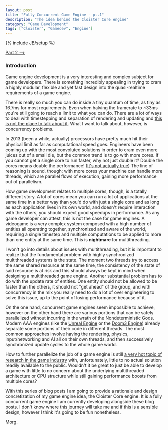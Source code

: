 ```yaml
---
layout: post
title: "Fully Concurrent Game Engine - pt.1"
description: "The idea behind the Cloister Core engine"
category: "Game Development"
tags: ["Cloister", "Gamedev", "Engine"]
---
```

{% include JB/setup %}

[Part 2 -->](http://morgawr.github.io/game%20development/2013/10/17/fully-concurrent-game-engine---pt2/)

### Introduction

Game engine development is a very interesting and complex subject for game developers. There is something incredibly appealing in trying to cram a highly modular, flexible and yet fast design into the quasi-realtime requirements of a game engine. 

There is really so much you can do inside a tiny quantum of time, as tiny as 16.7ms for most requirements. Even when halving the framerate to ~33ms you're still going to reach a limit to what you can do. There are a lot of ways to deal with timestepping and separation of rendering and updating and [this is not the place to talk about it](http://gamesfromwithin.com/casey-and-the-clearly-deterministic-contraptions). What I want to talk about, however, is concurrency problems.

In 2013 (been a while, actually) processors have pretty much hit their physical limit as far as computational speed goes. Engineers have been coming up with the most convoluted solutions in order to cram even more juices out of a small die, but the common trend is to go with more cores. If you cannot get a single core to run faster, why not just double it? Double the cores means double the performance! ([It's not actually true](https://en.wikipedia.org/wiki/Amdahl%27s_law)) The line of reasoning is sound, though: with more cores your machine can handle more threads, which are parallel flows of execution, gaining more performance out of parallelism.

How game development relates to multiple cores, though, is a totally different story. A lot of cores mean you can run a lot of applications at the same time in a better way than you'd do with just a single core and as long as each application lives in its own world, and doesn't require interaction with the others, you should expect good speedups in performance. As any game developer can attest, this is not the case for game engines. A videogame is a very complex system composed with a high number of entities all operating together, synchronized and aware of the world, requiring a single timestep and multiple computations to be applied to more than one entity at the same time. This is **nightmare** for multithreading. 

I won't go into details about issues with multithreading, but it is important to realize that the fundamental problem with highly synchronized multithreaded systems is the state. The moment two threads try to access the same shared resource at the same time, the consistency of the state of said resource is at risk and this should always be kept in mind when designing a multithreaded game engine. Another substantial problem has to do with the update rate of entities. One entity should not be allowed to be faster than the others, it should not "get ahead" of the group, and with concurrency in the mix you really need to do a lot of over engineering to solve this issue, up to the point of losing performance because of it.

On the one hand, concurrent game engines seem impossible to achieve, however on the other hand there are various portions that can be safely parallelized without incurring in the wrath of the Nondeterministic Gods. Modern AAA engines (like the [Unreal Engine](http://udn.epicgames.com/Three/ActorTicking.html) or the [Doom3 Engine](http://fabiensanglard.net/doom3_bfg/threading.php)) already separate some portions of their code in different threads. The most common approaches involve having the rendering, physics, input/networking and AI all on their own threads, and then successively synchronized update cycles to the whole game world. 

How to further parallelize the job of a game engine is still [a very hot topic of research in the game industry](http://dice.se/publications/parallel-futures-of-a-game-engine/) with, unfortunately, little to no actual solution readily available to the public. Wouldn't it be great to just be able to develop a game with little to no concern about the underlying multithreaded architecture or CPU structure while still gaining performance boosts from multiple cores? 

With this series of blog posts I am going to provide a rationale and design concretization of my game engine idea, the Cloister Core engine. It is a fully concurrent game engine I am currently developing alongside these blog posts. I don't know where this journey will take me and if this is a sensible design, however I think it's going to be fun nonetheless.

Morg.

